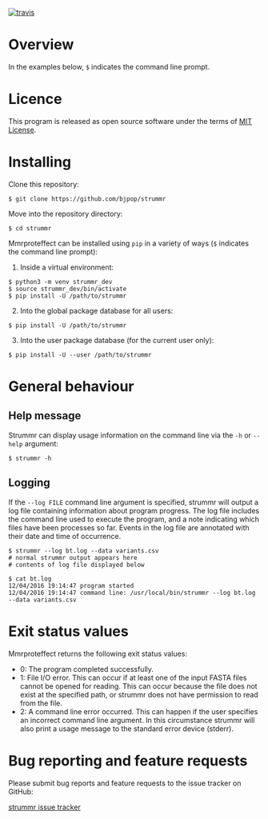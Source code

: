 [![travis](https://travis-ci.org/bjpop/strummr.svg?branch=master)](https://travis-ci.org/bjpop/strummr)

# Overview 

In the examples below, `$` indicates the command line prompt.

# Licence

This program is released as open source software under the terms of [MIT License](https://raw.githubusercontent.com/bjpop/strummr/master/LICENSE).

# Installing

Clone this repository: 
```
$ git clone https://github.com/bjpop/strummr
```

Move into the repository directory:
```
$ cd strummr
```

Mmrproteffect can be installed using `pip` in a variety of ways (`$` indicates the command line prompt):

1. Inside a virtual environment:
```
$ python3 -m venv strummr_dev
$ source strummr_dev/bin/activate
$ pip install -U /path/to/strummr
```
2. Into the global package database for all users:
```
$ pip install -U /path/to/strummr
```
3. Into the user package database (for the current user only):
```
$ pip install -U --user /path/to/strummr
```


# General behaviour



## Help message

Strummr can display usage information on the command line via the `-h` or `--help` argument:

```
$ strummr -h
```


## Logging

If the ``--log FILE`` command line argument is specified, strummr will output a log file containing information about program progress. The log file includes the command line used to execute the program, and a note indicating which files have been processes so far. Events in the log file are annotated with their date and time of occurrence. 

```
$ strummr --log bt.log --data variants.csv 
# normal strummr output appears here
# contents of log file displayed below
```
```
$ cat bt.log
12/04/2016 19:14:47 program started
12/04/2016 19:14:47 command line: /usr/local/bin/strummr --log bt.log --data variants.csv 
```


# Exit status values

Mmrproteffect returns the following exit status values:

* 0: The program completed successfully.
* 1: File I/O error. This can occur if at least one of the input FASTA files cannot be opened for reading. This can occur because the file does not exist at the specified path, or strummr does not have permission to read from the file. 
* 2: A command line error occurred. This can happen if the user specifies an incorrect command line argument. In this circumstance strummr will also print a usage message to the standard error device (stderr).


# Bug reporting and feature requests

Please submit bug reports and feature requests to the issue tracker on GitHub:

[strummr issue tracker](https://github.com/bjpop/strummr/issues)
